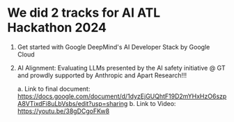 # We did 2 tracks for AI ATL Hackathon 2024
1. Get started with Google DeepMind's AI Developer Stack by Google Cloud
2. AI Alignment: Evaluating LLMs presented by the AI safety initiative @ GT and prowdly supported by Anthropic and Apart Research!!!
   
   a. Link to final document: https://docs.google.com/document/d/1dyzEjGUQhtF19D2mYHxHzO6szpA8VTixdFi8uLbVsbs/edit?usp=sharing
   b. Link to Video: https://youtu.be/38gDCgoFKw8

